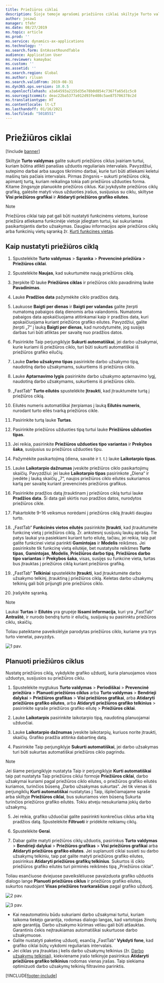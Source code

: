 ```yaml
---
title: Priežiūros ciklai
description: Šioje temoje aprašomi priežiūros ciklai skiltyje Turto valdymas.
author: josaw1
manager: tfehr
ms.date: 08/27/2019
ms.topic: article
ms.prod: ''
ms.service: dynamics-ax-applications
ms.technology: ''
ms.search.form: EntAssetRoundTable
audience: Application User
ms.reviewer: kamaybac
ms.custom: ''
ms.assetid: ''
ms.search.region: Global
ms.author: riluan
ms.search.validFrom: 2019-08-31
ms.dyn365.ops.version: 10.0.5
ms.openlocfilehash: a3a64593a2155d35e78b0d854c7367fa65d1c5c8
ms.sourcegitcommit: deac22ba5377a912d93fe408c5ae875706378c2d
ms.translationtype: HT
ms.contentlocale: lt-LT
ms.lasthandoff: 01/16/2021
ms.locfileid: "5018551"
---
```

# <a name="maintenance-rounds"></a>Priežiūros ciklai

[!include [banner](../../includes/banner.md)]

 

Skiltyje **Turto valdymas** galite sukurti priežiūros ciklus įvairiam turtui, kuriam būtina atlikti panašias užduotis reguliariais intervalais. Pavyzdžiui, sutepimo darbai arba saugos tikrinimo darbai, kurie turi būti atliekami keletui mašinų tais pačiais intervalais. Pirmas žingsnis – sukurti priežiūros ciklą, apimantį turtą, kuriam reikalinga tokia pati priežiūros užduoties forma. Kitame žingsnyje planuokite priežiūros ciklus. Kai įvykdysite priežiūros ciklų grafiką, galėsite matyti visus užduoties įrašus, susijusius su ciklu, skiltyse **Visi priežiūros grafikai** ir **Atidaryti priežiūros grafiko eilutes**.

>[!NOTE]
>Priežiūros ciklai taip pat gali būti nustatyti funkcinėms vietoms, kuriose priežiūra atliekama funkcinėje vietoje įdiegtam turtui, kai sukuriamas pasikartojantis darbo užsakymas. Daugiau informacijos apie priežiūros ciklų arba funkcinių vietų sąranką žr. [Kurti funkcines vietas](../functional-locations/create-functional-locations.md).

## <a name="set-up-a-maintenance-round"></a>Kaip nustatyti priežiūros ciklą

1. Spustelėkite **Turto valdymas** > **Sąranka** > **Prevencinė priežiūra** > **Priežiūros ciklai**.

2. Spustelėkite **Naujas**, kad sukurtumėte naują priežiūros ciklą.

3. Įterpkite ID lauke **Priežiūros ciklas** ir priežiūros ciklo pavadinimą lauke **Pavadinimas**.

4. Lauke **Pradžios data** pažymėkite ciklo pradžios datą.

5. Laukuose **Baigti per dienas** ir **Baigti per valandas** galite įterpti numatomą pabaigos datą dienomis arba valandomis. Numatoma pabaigos data apskaičiuojama atitinkamai kaip ir pradžios data, kuri apskaičiuojama kuriant priežiūros grafiko eilutes. Pavyzdžiui, galite įterpti „7“ į lauką **Baigti per dienas**, kad nurodytumėte, jog susijęs darbas turi būti atliktas per savaitę nuo pradžios datos.

6. Pasirinkite Taip perjungiklyje **Sukurti automatiškai**, jei darbo užsakymai, kurie kuriami iš priežiūros ciklo, turi būti sukurti automatiškai iš priežiūros grafiko eilučių.

7. Lauke **Darbo užsakymo tipas** pasirinkite darbo užsakymo tipą, naudotiną darbo užsakymams, sukurtiems iš priežiūros ciklo.

8. Lauke **Aptarnavimo lygis** pasirinkite darbo užsakymo aptarnavimo lygį, naudotiną darbo užsakymams, sukurtiems iš priežiūros ciklo.

9. „FastTab“ **Turto eilutės** spustelėkite **Įtraukti**, kad įtrauktumėte turtą į priežiūros ciklą.

10. Eilutės numeris automatiškai įterpiamas į lauką **Eilutės numeris**, nurodant turto eilės tvarką priežiūros cikle.

11. Pasirinkite turtą lauke **Turtas**.

12. Pasirinkite priežiūros užduoties tipą turtui lauke **Priežiūros užduoties tipas**.

13. Jei reikia, pasirinkite **Priežiūros užduoties tipo variantas** ir **Prekybos šaka**, susijusius su priežiūros užduoties tipu.

14. Pažymėkite pasikartojimą (diena, savaitė ir t. t.) lauke **Laikotarpio tipas**.

15. Lauke **Laikotarpio dažnumas** įveskite priežiūros ciklo pasikartojimų skaičių. Pavyzdžiui: jei lauke **Laikotarpio tipas** pasirinkote „Diena“ ir įvedėte į lauką skaičių „7“, naujos priežiūros ciklo eilutės sukuriamos kartą per savaitę kuriant prevencinės priežiūros grafikus.

16. Pasirinkite pradžios datą įtrauktinam į priežiūros ciklą turtui lauke **Pradžios data**. Ši data gali skirtis nuo pradžios datos, nurodytos priežiūros cikle.

17. Pakartokite 9–16 veiksmus norėdami į priežiūros ciklą įtraukti daugiau turto.

18. „FastTab“ **Funkcinės vietos eilutės** pasirinkite **Įtraukti**, kad įtrauktumėte funkcinę vietą į priežiūros ciklą. Žr. ankstesnį susijusių laukų aprašą. Tie patys laukai yra pasiekiami kuriant turto eilutę, tačiau, jei reikia, taip pat galite funkcinei vietai parinkti **Gamintojas** ir **Modelis** reikšmes. Jei pasirinksite tik funkcinę vietą eilutėje, bet nustatysite reikšmes **Turto tipas**, **Gamintojas**, **Modelis**, **Priežiūros darbo tipą**, **Priežiūros darbo tipo variantas** ir **Prekybos šaka**, visas, susijęs su funkcine vieta, turtas bus įtrauktas į priežiūros ciklą kuriant priežiūros grafiką.

19. „FastTab“ **Telkiniai** spustelėkite **Įtraukti**, kad įtrauktumėte darbo užsakymo telkinį, įtrauktiną į priežiūros ciklą. Keletas darbo užsakymų telkinių gali būti prijungti prie priežiūros ciklo.

20. Įrašykite sąranką.

>[!NOTE]
>Laukai **Turtas** ir **Eilutės** yra grupėje **Išsami informacija**, kuri yra „FastTab“ **Antraštė**, ir nurodo bendrą turto ir eilučių, susijusių su pasirinktu priežiūros ciklu, skaičių.

Toliau pateiktame paveikslėlyje parodytas priežiūros ciklo, kuriame yra trys turto vienetai, pavyzdys.

![1 pav.](media/13-preventive-maintenance.png)


## <a name="schedule-maintenance-rounds"></a>Planuoti priežiūros ciklus

Nustatę priežiūros ciklą, vykdykite grafiko užduotį, kuria planuojamos visos užduotys, susijusios su priežiūros ciklu.

1. Spustelėkite mygtukus **Turto valdymas** > **Periodiškai** > **Prevencinė priežiūra** > **Planuoti priežiūros ciklus** arba **Turto valdymas** > **Bendrieji dalykai** > **Priežiūros grafikas** > **Visi priežiūros grafikai**, arba **Atidaryti priežiūros grafiko eilutes**, arba **Atidaryti priežiūros grafiko telkinius** > pasirinkite sąraše priežiūros grafiko eilutę > **Priežiūros ciklai**.

2. Lauke **Laikotarpis** pasirinkite laikotarpio tipą, naudotiną planuojamai užduočiai.

3. Lauke **Laikotarpio dažnumas** įveskite laikotarpių, kuriuos norite įtraukti, skaičių. Grafiko pradžia atitinka dabartinę datą.

4. Pasirinkite Taip perjungiklyje **Sukurti automatiškai**, jei darbo užsakymas turi būti sukurtas automatiškai priežiūros ciklo pagrindu.

>[!NOTE]
>Jei šiame perjungiklyje nustatyta Taip ir perjungiklyje **Kurti automatiškai** taip pat nustatyta Taip priežiūros ciklui formoje **Priežiūros ciklai**, darbo užsakymai kuriami pagal priežiūros ciklo eilutes, o priežiūros grafiko eilutės kuriamos, turinčios būseną „Darbo užsakymas sukurtas“. Jei tik vienas iš perjungiklių **Kurti automatiškai** nustatytas į Taip, išplečiamajame sąraše arba skiltyje **Priežiūros ciklai**, bus sukuriamos vien būseną Sukurta turinčios priežiūros grafiko eilutės. Tokiu atveju nesukuriama jokių darbo užsakymų.

5. Jei reikia, grafiko užduočiai galite pasirinkti konkrečius ciklus arba kitą pradžios datą. Spustelėkite **Filtruoti** ir pridėkite reikiamų ciklų.

6. Spustelėkite **Gerai**.

7. Dabar galite matyti priežiūros ciklų užduotis, pasirinkus **Turto valdymas** > **Bendrieji dalykai** > **Priežiūros grafikas** > **Visi priežiūros grafikai** arba **Atidaryti priežiūros grafiko eilutes**. Jei suplanuoti ciklai susieti su darbo užsakymų telkiniu, taip pat galite matyti priežiūros grafiko eilutes, pasirinkus **Atidaryti priežiūros grafikų telkinius**. Sukurtos iš ciklo priežiūros grafiko eilutės turi pirminės reikšmės tipą „Priežiūros ciklai“.

Toliau esančiuose dviejuose paveikslėliuose pavaizduota grafiko užduotis dialogo lange **Planuoti priežiūros ciklus** ir priežiūros grafiko eilutes, sukurtos naudojant **Visas priežiūros tvarkaraščius** pagal grafiko užduotį.

![2 pav.](media/14-preventive-maintenance.png)

![3 pav.](media/15-preventive-maintenance.png)

- Kai neautomatiniu būdu sukuriami darbo užsakymai turtui, kuriam taikoma tiekėjo garantija, rodomas dialogo langas, kad vartotojas žinotų apie garantiją. Darbo užsakymo kūrimas vėliau gali būti atšauktas. Garantinis čekis neįtraukiamas automatiškai sukurtuose darbo užsakymuose.  
- Galite nustatyti paketinę užduotį, esančią „FastTab“ **Vykdyti fone**, kad grafiko ciklai būtų vykdomi reguliariais intervalais.  
- Jei ciklas yra įtrauktas į kelis darbo užsakymų telkinius (žr. [Darbo užsakymų telkiniai](../work-orders/work-order-pools.md)), kiekviename įrašo telkinyje pasirinkus **Atidaryti priežiūros grafiko telkinius** rodomas vienas įrašas. Taip siekiama optimizuoti darbo užsakymų telkinių filtravimo parinktis.



[!INCLUDE[footer-include](../../../includes/footer-banner.md)]